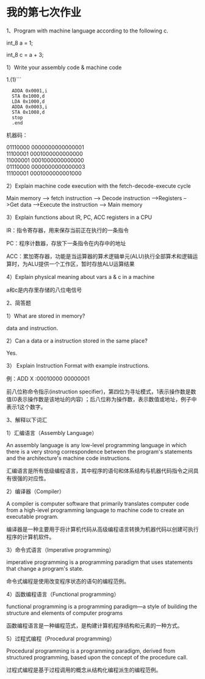 # 我的第七次作业

1、Program with machine language according to the following c.

 int_8 a = 1; 
 
  int_8 c = a + 3;  
  
1）Write your assembly code & machine code
  
  1.(1)``` 

      ADDA 0x0001,i 
      STA 0x1000,d
      LDA 0x1000,d
      ADDA 0x0003,i
      STA 0x1008,d
      stop
      .end
 
 机器码：
 
01110000     0000000000000001   
11100001     0001000000000000    
11000001     0001000000000000    
01110000     0000000000000003    
11100001     0001000000001000

2）Explain machine code execution with the fetch-decode-execute cycle 

   Main memory –> fetch instruction –> Decode instruction –>Registers –>Get data –>Execute the instruction –> Main memory
   
3）Explain functions about  IR, PC, ACC registers in a CPU
   
   IR：指令寄存器，用来保存当前正在执行的一条指令 

PC：程序计数器，存放下一条指令在内存中的地址 

ACC：累加寄存器，功能是当运算器的算术逻辑单元(ALU)执行全部算术和逻辑运算时，为ALU提供一个工作区，暂时存放ALU运算结果

   
4）Explain physical meaning about vars a & c in a machine

a和c是内存里存储的八位电信号


2、简答题

 1）What are stored in memory? 
 
 data and instruction.

 2）Can a data or a instruction stored in the same place? 

 Yes.

 3） Explain Instruction Format with example instructions.

 例：ADD X :00010000 00000001


前八位称命令指示(instruction specifier)，第四位为寻址模式，1表示操作数是数值(0表示操作数是该地址的内容) ；后八位称为操作数，表示数值或地址，例子中表示1这个数字。

3、解释以下词汇 

1）汇编语言（Assembly Language）

An assembly language is any low-level programming language in which there is a very strong correspondence between the program's statements and the architecture's machine code instructions.

汇编语言是所有低级编程语言，其中程序的语句和体系结构与机器代码指令之间具有很强的对应性。 

 2）编译器（Compiler）
 
A compiler is computer software that primarily translates computer code from a high-level programming language to machine code to create an executable program.

编译器是一种主要用于将计算机代码从高级编程语言转换为机器代码以创建可执行程序的计算机软件。 

  3）命令式语言（Imperative programming） 
  
   imperative programming is a programming paradigm that uses statements that change a program's state.

   命令式编程是使用改变程序状态的语句的编程范例。

  4）函数编程语言（Functional programming）

  functional programming is a programming paradigm—a style of building the structure and elements of computer programs
  
   函数编程语言是一种编程范式，是构建计算机程序结构和元素的一种方式。 
  
  5）过程式编程（Procedural programming）

  Procedural programming is a programming paradigm, derived from structured programming, based upon the concept of the procedure call.

  过程式编程是基于过程调用的概念从结构化编程派生的编程范例。